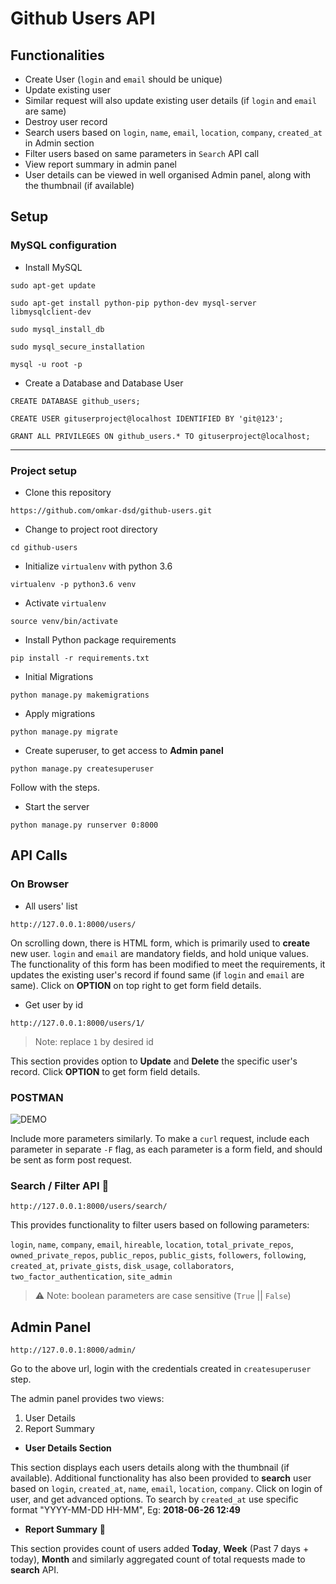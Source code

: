 # Github Users API

## Functionalities

 - Create User (`login` and `email` should be unique)
 - Update existing user
 - Similar request will also update existing user details (if `login` and `email` are same)
 - Destroy user record
 - Search users based on `login`, `name`, `email`, `location`, `company`, `created_at` in Admin section
 - Filter users based on same parameters in `Search` API call
 - View report summary in admin panel
 - User details can be viewed in well organised Admin panel, along with the thumbnail (if available)


## Setup


### MySQL configuration

 - Install MySQL
 ```
 sudo apt-get update
 ```
 ```
 sudo apt-get install python-pip python-dev mysql-server libmysqlclient-dev
 ```
 ```
 sudo mysql_install_db
 ```
 ```
 sudo mysql_secure_installation
 ```
 ```
 mysql -u root -p
 ```

- Create a Database and Database User
```
CREATE DATABASE github_users;
```

```
CREATE USER gituserproject@localhost IDENTIFIED BY 'git@123';
```

```
GRANT ALL PRIVILEGES ON github_users.* TO gituserproject@localhost;
```

---

### Project setup

 - Clone this repository
 ```
 https://github.com/omkar-dsd/github-users.git
 ```

 - Change to project root directory
 ```
 cd github-users
 ```

 - Initialize `virtualenv` with python 3.6
 ```
 virtualenv -p python3.6 venv
 ```

 - Activate `virtualenv`
 ```
 source venv/bin/activate
 ```

 - Install Python package requirements
 ```
 pip install -r requirements.txt
 ```

- Initial Migrations
```
python manage.py makemigrations
```

- Apply migrations
```
python manage.py migrate
```

- Create superuser, to get access to **Admin panel**
```
python manage.py createsuperuser
```

Follow with the steps.

- Start the server
```
python manage.py runserver 0:8000
```
## API Calls

### On Browser

- All users' list
```
http://127.0.0.1:8000/users/
```

On scrolling down, there is HTML form, which is primarily used to **create** new user. `login` and `email` are mandatory fields, and hold unique values. The functionality of this form has been modified to meet the requirements, it updates the existing user's record if found same (if `login` and `email` are same). Click on **OPTION** on top right to get form field details.

- Get user by id
```
http://127.0.0.1:8000/users/1/
```
> Note: replace `1` by desired id

This section provides option to **Update** and **Delete** the specific user's record. Click **OPTION** to get form field details.


### POSTMAN

![DEMO](http://i68.tinypic.com/wvsu86.png)

Include more parameters similarly. To make a `curl` request, include each parameter in separate `-F` flag, as each parameter is a form field, and should be sent as form post request.

### Search / Filter API :construction:

```
http://127.0.0.1:8000/users/search/
```

This provides functionality to filter users based on following parameters:

`login`, `name`, `company`, `email`, `hireable`, `location`, `total_private_repos`, `owned_private_repos`, `public_repos`, `public_gists`, `followers`, `following`, `created_at`, `private_gists`, `disk_usage`, `collaborators`, `two_factor_authentication`, `site_admin`

> :warning: Note: boolean parameters are case sensitive (`True` || `False`)


## Admin Panel

```
http://127.0.0.1:8000/admin/
```

Go to the above url, login with the credentials created in `createsuperuser` step.

The admin panel provides two views:
1. User Details
2. Report Summary

- **User Details Section**

This section displays each users details along with the thumbnail (if available). Additional functionality has also been provided to **search** user based on `login`, `created_at`, `name`, `email`, `location`, `company`. Click on login of user, and get advanced options. To search by `created_at` use specific format "YYYY-MM-DD HH-MM", Eg: **2018-06-26 12:49**

- **Report Summary** :construction:

This section provides count of users added **Today**, **Week** (Past 7 days + today), **Month** and similarly aggregated count of total requests made to **search** API.

























 

